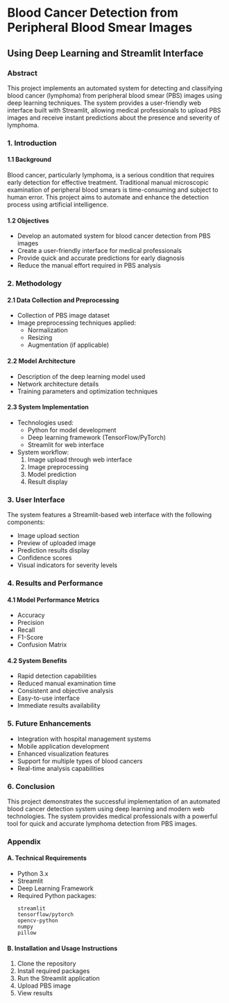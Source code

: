 # Blood Cancer Detection from Peripheral Blood Smear Images
## Using Deep Learning and Streamlit Interface

### Abstract
This project implements an automated system for detecting and classifying blood cancer (lymphoma) from peripheral blood smear (PBS) images using deep learning techniques. The system provides a user-friendly web interface built with Streamlit, allowing medical professionals to upload PBS images and receive instant predictions about the presence and severity of lymphoma.

### 1. Introduction
#### 1.1 Background
Blood cancer, particularly lymphoma, is a serious condition that requires early detection for effective treatment. Traditional manual microscopic examination of peripheral blood smears is time-consuming and subject to human error. This project aims to automate and enhance the detection process using artificial intelligence.

#### 1.2 Objectives
- Develop an automated system for blood cancer detection from PBS images
- Create a user-friendly interface for medical professionals
- Provide quick and accurate predictions for early diagnosis
- Reduce the manual effort required in PBS analysis

### 2. Methodology
#### 2.1 Data Collection and Preprocessing
- Collection of PBS image dataset
- Image preprocessing techniques applied:
  - Normalization
  - Resizing
  - Augmentation (if applicable)

#### 2.2 Model Architecture
- Description of the deep learning model used
- Network architecture details
- Training parameters and optimization techniques

#### 2.3 System Implementation
- Technologies used:
  - Python for model development
  - Deep learning framework (TensorFlow/PyTorch)
  - Streamlit for web interface
- System workflow:
  1. Image upload through web interface
  2. Image preprocessing
  3. Model prediction
  4. Result display

### 3. User Interface
The system features a Streamlit-based web interface with the following components:
- Image upload section
- Preview of uploaded image
- Prediction results display
- Confidence scores
- Visual indicators for severity levels

### 4. Results and Performance
#### 4.1 Model Performance Metrics
- Accuracy
- Precision
- Recall
- F1-Score
- Confusion Matrix

#### 4.2 System Benefits
- Rapid detection capabilities
- Reduced manual examination time
- Consistent and objective analysis
- Easy-to-use interface
- Immediate results availability

### 5. Future Enhancements
- Integration with hospital management systems
- Mobile application development
- Enhanced visualization features
- Support for multiple types of blood cancers
- Real-time analysis capabilities

### 6. Conclusion
This project demonstrates the successful implementation of an automated blood cancer detection system using deep learning and modern web technologies. The system provides medical professionals with a powerful tool for quick and accurate lymphoma detection from PBS images.

### Appendix
#### A. Technical Requirements
- Python 3.x
- Streamlit
- Deep Learning Framework
- Required Python packages:
  ```
  streamlit
  tensorflow/pytorch
  opencv-python
  numpy
  pillow
  ```

#### B. Installation and Usage Instructions
1. Clone the repository
2. Install required packages
3. Run the Streamlit application
4. Upload PBS image
5. View results

